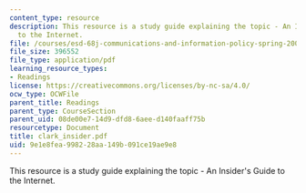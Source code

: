 ```yaml
---
content_type: resource
description: This resource is a study guide explaining the topic - An Insider's Guide
  to the Internet.
file: /courses/esd-68j-communications-and-information-policy-spring-2006/9e1e8fea998228aa149b091ce19ae9e8_clark_insider.pdf
file_size: 396552
file_type: application/pdf
learning_resource_types:
- Readings
license: https://creativecommons.org/licenses/by-nc-sa/4.0/
ocw_type: OCWFile
parent_title: Readings
parent_type: CourseSection
parent_uid: 08de00e7-14d9-dfd8-6aee-d140faaff75b
resourcetype: Document
title: clark_insider.pdf
uid: 9e1e8fea-9982-28aa-149b-091ce19ae9e8
---
```

This resource is a study guide explaining the topic - An Insider's Guide to the Internet.